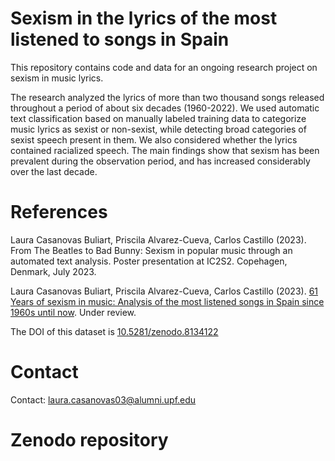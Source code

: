 # Sexism in the lyrics of the most listened to songs in Spain

This repository contains code and data for an ongoing research project on sexism in music lyrics.

The research analyzed the lyrics of more than two thousand songs released throughout a period of about six decades (1960-2022). We used automatic text classification based on manually labeled training data to categorize music lyrics as sexist or non-sexist, while detecting broad categories of sexist speech present in them. We also considered whether the lyrics contained racialized speech. The main findings show that sexism has been prevalent during the observation period, and has increased considerably over the last decade.

# References

Laura Casanovas Buliart, Priscila Alvarez-Cueva, Carlos Castillo (2023). From The Beatles to Bad Bunny: Sexism in popular music through an automated text analysis. Poster presentation at IC2S2. Copehagen, Denmark, July 2023.
 
Laura Casanovas Buliart, Priscila Alvarez-Cueva, Carlos Castillo (2023). [61 Years of sexism in music: Analysis of the most listened songs in Spain since 1960s until now](Sexism_in_music_lyrics_Journal_version_Casanovas_Alvarez_Cueva_Castillo.pdf). Under review.

The DOI of this dataset is [10.5281/zenodo.8134122](https://zenodo.org/record/8134122)

# Contact

Contact: laura.casanovas03@alumni.upf.edu

# Zenodo repository

